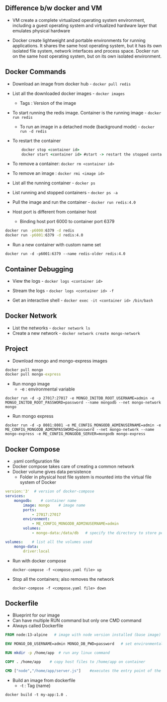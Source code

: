 ## Difference b/w docker and VM

- VM create a complete virtualized operating system environment, including a guest operating system and virtualized hardware layer that emulates physical hardware

- Docker create lightweight and portable environments for running applications. It shares the same host operating system, but it has its own isolated file system, network interfaces and process space. Docker run on the same host operating system, but on its own isolated environment.

## Docker Commands

- Download an image from docker hub - `docker pull redis`

- List all the downloaded docker images - `docker images`
    - Tags :  Version of the image

- To start running the redis image. Container is the running image - `docker run redis`
    - To run an image in a detached mode (background mode) - `docker run -d redis`

- To restart the container 
    ```cmd
        docker stop <container id>
        docker start <container id> #start -> restart the stopped container
    ```

- To remove a container: `docker rm <container id>`
- To remove an image : `docker rmi <image id>`
- List all the running container - `docker ps`
- List running and stopped containers - `docker ps -a`
- Pull the image and run the container - `docker run redis:4.0`
- Host port is different from container host
    - Binding host port 6000 to container port 6379

```cmd
docker run -p6000:6379 -d redis
docker run -p6001:6379 -d redis:4.0
```

- Run a new container with custom name set

`docker run -d -p6001:6379 --name redis-older redis:4.0`

## Container Debugging

- View the logs - `docker logs <container id>`

- Stream the logs - `docker logs <container id> -f`

- Get an interactive shell  - `docker exec -it <container id> /bin/bash`

## Docker Network

- List the networks - `docker network ls`
- Create a new network - `docker network create mongo-network`

## Project

- Download mongo and mongo-express images

```cmd
docker pull mongo
docker pull mongo-express
```

- Run mongo image
  - -e : environmental variable

`docker run -d -p 27017:27017 -e MONGO_INITDB_ROOT_USERNAME=admin -e MONGO_INITDB_ROOT_PASSWORD=password --name mongodb --net mongo-network mongo`

- Run mongo express

`docker run -d -p 8081:8081 -e ME_CONFIG_MONGODB_ADMINUSERNAME=admin -e ME_CONFIG_MONGODB_ADMINPASSWORD=password --net mongo-network --name mongo-express -e ME_CONFIG_MONGODB_SERVER=mongodb mongo-express`

## Docker Compose

- .yaml configuration file
- Docker compose takes care of creating a common network
- Docker volume gives data persistence
    - Folder in physical host file system is mounted into the virtual file system of Docker

```yaml
version:'3'  # version of docker-compose
services:
    mongodb:    # container name
        image: mongo    # image name
        ports:
            - 27017:27017
        environment:
            - ME_CONFIG_MONGODB_ADMINUSERNAME=admin
        volumes:
            - mongo-data:/data/db   # specify the directory to store persistence inside container

volumes:    # list all the volumes used 
    mongo-data:
        driver:local
```

- Run with docker compose

    `docker-compose -f <compose.yaml file> up`

- Stop all the containers; also removes the network

    `docker-compose -f <compose.yaml file> down`

## Dockerfile

- Blueprint for our image
- Can have multiple RUN command but only one CMD command
- Always called Dockerfile

```Dockerfile
FROM node:13-alpine   # image with node version installed (base image)

ENV MONGO_DB_USERNAME=admin MONGO_DB_PWD=password   # set environmental variable in the image environment

RUN mkdir -p /home/app  # run any linux command

COPY . /home/app    # copy host files to /home/app on container

CMD ["node","/home/app/server.js"]    #executes the entry point of the application
```

- Build an image from dockerfile
    - -t : Tag (name)

`docker build -t my-app:1.0 .`
